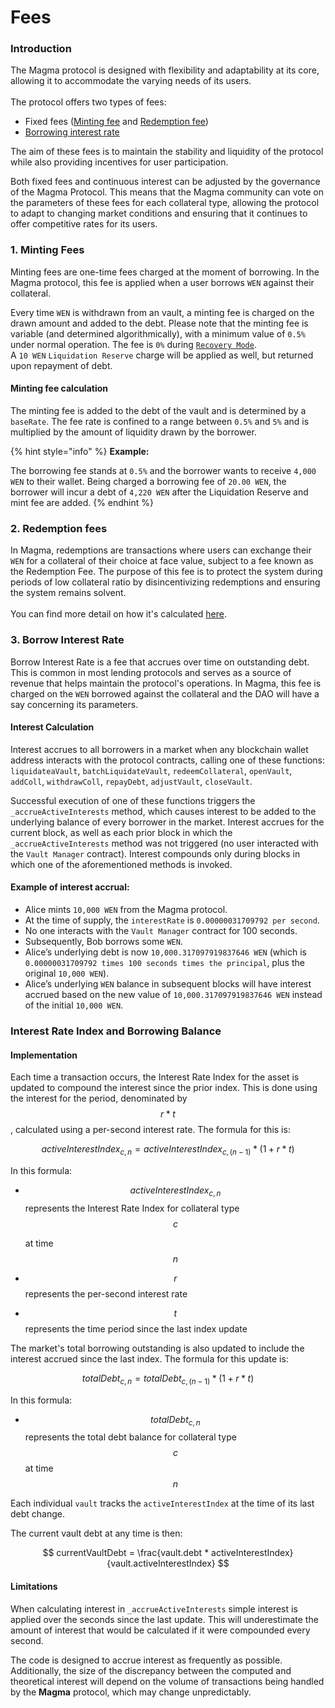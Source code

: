 # Fees

### Introduction

The Magma protocol is designed with flexibility and adaptability at its core, allowing it to accommodate the varying needs of its users. \
\
The protocol offers two types of fees: &#x20;

* Fixed fees ([Minting fee](fees.md#1.-minting-fees) and [Redemption fee](fees.md#2.-redemption-fees))
* [Borrowing interes](fees.md#3.-borrow-interest-rate)[t rate](fees.md#3.-borrow-interest-rate)

The aim of these fees is to maintain the stability and liquidity of the protocol while also providing incentives for user participation.

Both fixed fees and continuous interest can be adjusted by the governance of the Magma Protocol. This means that the Magma community can vote on the parameters of these fees for each collateral type, allowing the protocol to adapt to changing market conditions and ensuring that it continues to offer competitive rates for its users.

### 1. Minting Fees

Minting fees are one-time fees charged at the moment of borrowing. In the Magma protocol, this fee is applied when a user borrows `WEN` against their collateral.

Every time `WEN` is withdrawn from an vault, a minting fee is charged on the drawn amount and added to the debt. Please note that the minting fee is variable (and determined algorithmically), with a minimum value of `0.5%` under normal operation. The fee is `0%` during [`Recovery Mode`](broken-reference). \
A `10 WEN` `Liquidation Reserve` charge will be applied as well, but returned upon repayment of debt.

#### **Minting fee calculation**

The minting fee is added to the debt of the vault and is determined by a `baseRate`. The fee rate is confined to a range between `0.5%` and `5%` and is multiplied by the amount of liquidity drawn by the borrower.

{% hint style="info" %}
**Example:**

The borrowing fee stands at `0.5%` and the borrower wants to receive `4,000 WEN` to their wallet. Being charged a borrowing fee of `20.00 WEN`, the borrower will incur a debt of `4,220 WEN` after the Liquidation Reserve and mint fee are added.
{% endhint %}

### 2. Redemption fees

In Magma, redemptions are transactions where users can exchange their `WEN` for a collateral of their choice at face value, subject to a fee known as the Redemption Fee. The purpose of this fee is to protect the system during periods of low collateral ratio by disincentivizing redemptions and ensuring the system remains solvent. \
\
You can find more detail on how it's calculated [here](redemption-mechanism.md#redemption-fee).

### 3. Borrow Interest Rate

Borrow Interest Rate is a fee that accrues over time on outstanding debt. This is common in most lending protocols and serves as a source of revenue that helps maintain the protocol's operations. In Magma, this fee is charged on the `WEN` borrowed against the collateral and the DAO will have a say concerning its parameters.

#### Interest Calculation

Interest accrues to all borrowers in a market when any blockchain wallet address interacts with the protocol contracts, calling one of these functions: `liquidateaVault`, `batchLiquidateVault`, `redeemCollateral`, `openVault`, `addColl`, `withdrawColl`, `repayDebt`, `adjustVault`, `closeVault`.&#x20;

Successful execution of one of these functions triggers the `_accrueActiveInterests` method, which causes interest to be added to the underlying balance of every borrower in the market. Interest accrues for the current block, as well as each prior block in which the `_accrueActiveInterests` method was not triggered (no user interacted with the `Vault Manager` contract). Interest compounds only during blocks in which one of the aforementioned methods is invoked.

#### **Example of interest accrual:**

* Alice mints `10,000 WEN` from the Magma protocol.&#x20;
* At the time of supply, the `interestRate` is `0.00000031709792 per second`.&#x20;
* No one interacts with the `Vault Manager` contract for 100 seconds.&#x20;
* Subsequently, Bob borrows some `WEN`.&#x20;
* Alice’s underlying debt is now `10,000.317097919837646 WEN` (which is `0.00000031709792 times 100 seconds times the principal`, plus the original `10,000 WEN`).&#x20;
* Alice’s underlying `WEN` balance in subsequent blocks will have interest accrued based on the new value of `10,000.317097919837646 WEN` instead of the initial `10,000 WEN`.

### Interest Rate Index and Borrowing Balance

#### **Implementation**

Each time a transaction occurs, the Interest Rate Index for the asset is updated to compound the interest since the prior index. This is done using the interest for the period, denominated by $$r * t$$ , calculated using a per-second interest rate. The formula for this is:

$$
activeInterestIndex_{c,n} = activeInterestIndex_{c,(n-1)} * (1 + r * t)
$$

In this formula:

*   $$activeInterestIndex_{c,n}$$ represents the Interest Rate Index for collateral type $$c$$

    &#x20;at time $$n$$
* $$r$$ represents the per-second interest rate
* $$t$$ represents the time period since the last index update

The market's total borrowing outstanding is also updated to include the interest accrued since the last index. The formula for this update is:

$$
totalDebt_{c,n} = totalDebt_{c,(n-1)} * (1 + r * t)
$$

In this formula:

* $$totalDebt_{c,n}$$ represents the total debt balance for collateral type $$c$$ at time $$n$$

Each individual `vault` tracks the `activeInterestIndex` at the time of its last debt change.

The current vault debt at any time is then:

$$
currentVaultDebt = \frac{vault.debt * activeInterestIndex}{vault.activeInterestIndex}
$$

#### **Limitations**

When calculating interest in `_accrueActiveInterests` simple interest is applied over the seconds since the last update. This will underestimate the amount of interest that would be calculated if it were compounded every second.

The code is designed to accrue interest as frequently as possible. Additionally, the size of the discrepancy between the computed and theoretical interest will depend on the volume of transactions being handled by the **Magma** protocol, which may change unpredictably.
